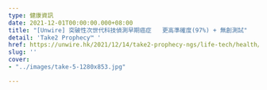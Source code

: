 ```yaml
---
type: 健康資訊
date: 2021-12-01T00:00:00.000+08:00
title: "[Unwire] 突破性次世代科技偵測早期癌症   更高準確度(97%) + 無創測試"
detail: 'Take2 Prophecy™ '
href: https://unwire.hk/2021/12/14/take2-prophecy-ngs/life-tech/health/
slug: ''
cover:
- "../images/take-5-1280x853.jpg"

---
```

